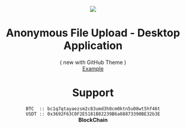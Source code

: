 <p align="center">
    <img src="https://anasybal.github.io/anonfiles/logo.png">
</p>

<h1 align="center">Anonymous File Upload - Desktop Application</h1>
<p align="center"> ( new with GitHub Theme ) <br>
  <a href="https://anasybal.github.io/anonfiles" target="_blank">Example</a>
</p>

<h1 align="center">Support</h1>
<p align="center">
  <code>BTC  :: bc1q7qtayaezsm2c83umd3h8cm0ktn5u08wt5hf46t</code> <br>
  <code>USDT :: 0x3692F63C0F2E5181B82239B6a88873390BE32b3E</code> <br>
  <strong>BlockChain</strong>
</p>
